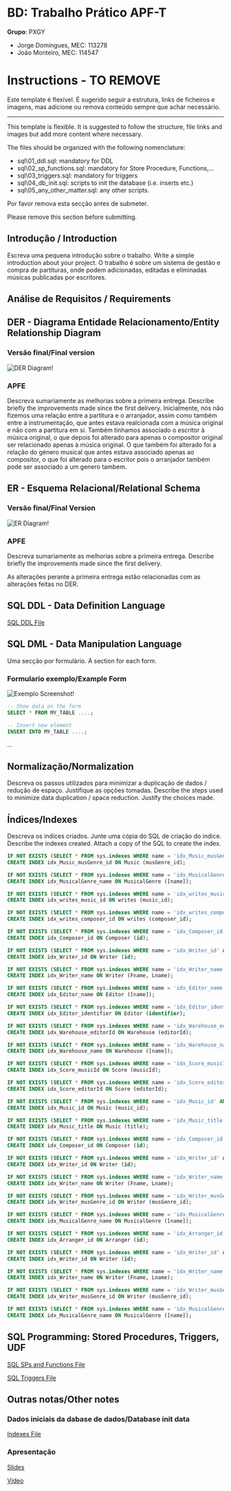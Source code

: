 # BD: Trabalho Prático APF-T

**Grupo**: PXGY

- Jorge Domingues, MEC: 113278
- João Monteiro, MEC: 114547

# Instructions - TO REMOVE

Este template é flexível.
É sugerido seguir a estrutura, links de ficheiros e imagens, mas adicione ou remova conteúdo sempre que achar necessário.

---

This template is flexible.
It is suggested to follow the structure, file links and images but add more content where necessary.

The files should be organized with the following nomenclature:

- sql\01_ddl.sql: mandatory for DDL
- sql\02_sp_functions.sql: mandatory for Store Procedure, Functions,...
- sql\03_triggers.sql: mandatory for triggers
- sql\04_db_init.sql: scripts to init the database (i.e. inserts etc.)
- sql\05_any_other_matter.sql: any other scripts.

Por favor remova esta secção antes de submeter.

Please remove this section before submitting.

## Introdução / Introduction

Escreva uma pequena introdução sobre o trabalho.
Write a simple introduction about your project.
O trabalho é sobre um sistema de gestão e compra de partituras, onde podem adicionadas, editadas e eliminadas músicas publicadas por escritores.

## ​Análise de Requisitos / Requirements

## DER - Diagrama Entidade Relacionamento/Entity Relationship Diagram

### Versão final/Final version

![DER Diagram!](der.jpg "AnImage")

### APFE

Descreva sumariamente as melhorias sobre a primeira entrega.
Describe briefly the improvements made since the first delivery.
Inicialmente, nós não fizemos uma relação entre a partitura e o arranjador, assim como também entre a instrumentação, que antes estava realcionada com a música original e não com a partitura em si. Também tinhamos associado o escritor à música original, o que depois foi alterado para apenas o compositor original ser relacionado apenas à música original. O que também foi alterado foi a relação do género musical que antes estava associado apenas ao compositor, o que foi alterado para o escritor pois o arranjador também pode ser associado a um genero tambem.

## ER - Esquema Relacional/Relational Schema

### Versão final/Final Version

![ER Diagram!](er.jpg "AnImage")

### APFE

Descreva sumariamente as melhorias sobre a primeira entrega.
Describe briefly the improvements made since the first delivery.

As alterações perante a primeira entrega estão relacionadas com as alterações feitas no DER.

## ​SQL DDL - Data Definition Language

[SQL DDL File](sql/01_ddl.sql "SQLFileQuestion")

## SQL DML - Data Manipulation Language

Uma secção por formulário.
A section for each form.

### Formulario exemplo/Example Form

![Exemplo Screenshot!](screenshots/screenshot_1.jpg "AnImage")

```sql
-- Show data on the form
SELECT * FROM MY_TABLE ....;

-- Insert new element
INSERT INTO MY_TABLE ....;
```

...

## Normalização/Normalization

Descreva os passos utilizados para minimizar a duplicação de dados / redução de espaço.
Justifique as opções tomadas.
Describe the steps used to minimize data duplication / space reduction.
Justify the choices made.

## Índices/Indexes

Descreva os indices criados. Junte uma cópia do SQL de criação do indice.
Describe the indexes created. Attach a copy of the SQL to create the index.

```sql
IF NOT EXISTS (SELECT * FROM sys.indexes WHERE name = 'idx_Music_musGenre_id' AND object_id = OBJECT_ID('Music'))
CREATE INDEX idx_Music_musGenre_id ON Music (musGenre_id);

IF NOT EXISTS (SELECT * FROM sys.indexes WHERE name = 'idx_MusicalGenre_name' AND object_id = OBJECT_ID('MusicalGenre'))
CREATE INDEX idx_MusicalGenre_name ON MusicalGenre ([name]);

IF NOT EXISTS (SELECT * FROM sys.indexes WHERE name = 'idx_writes_music_id' AND object_id = OBJECT_ID('writes'))
CREATE INDEX idx_writes_music_id ON writes (music_id);

IF NOT EXISTS (SELECT * FROM sys.indexes WHERE name = 'idx_writes_composer_id' AND object_id = OBJECT_ID('writes'))
CREATE INDEX idx_writes_composer_id ON writes (composer_id);

IF NOT EXISTS (SELECT * FROM sys.indexes WHERE name = 'idx_Composer_id' AND object_id = OBJECT_ID('Composer'))
CREATE INDEX idx_Composer_id ON Composer (id);

IF NOT EXISTS (SELECT * FROM sys.indexes WHERE name = 'idx_Writer_id' AND object_id = OBJECT_ID('Writer'))
CREATE INDEX idx_Writer_id ON Writer (id);

IF NOT EXISTS (SELECT * FROM sys.indexes WHERE name = 'idx_Writer_name' AND object_id = OBJECT_ID('Writer'))
CREATE INDEX idx_Writer_name ON Writer (Fname, Lname);

IF NOT EXISTS (SELECT * FROM sys.indexes WHERE name = 'idx_Editor_name' AND object_id = OBJECT_ID('Editor'))
CREATE INDEX idx_Editor_name ON Editor ([name]);

IF NOT EXISTS (SELECT * FROM sys.indexes WHERE name = 'idx_Editor_identifier' AND object_id = OBJECT_ID('Editor'))
CREATE INDEX idx_Editor_identifier ON Editor (identifier);

IF NOT EXISTS (SELECT * FROM sys.indexes WHERE name = 'idx_Warehouse_editorId' AND object_id = OBJECT_ID('Warehouse'))
CREATE INDEX idx_Warehouse_editorId ON Warehouse (editorId);

IF NOT EXISTS (SELECT * FROM sys.indexes WHERE name = 'idx_Warehouse_name' AND object_id = OBJECT_ID('Warehouse'))
CREATE INDEX idx_Warehouse_name ON Warehouse ([name]);

IF NOT EXISTS (SELECT * FROM sys.indexes WHERE name = 'idx_Score_musicId' AND object_id = OBJECT_ID('Score'))
CREATE INDEX idx_Score_musicId ON Score (musicId);

IF NOT EXISTS (SELECT * FROM sys.indexes WHERE name = 'idx_Score_editorId' AND object_id = OBJECT_ID('Score'))
CREATE INDEX idx_Score_editorId ON Score (editorId);

IF NOT EXISTS (SELECT * FROM sys.indexes WHERE name = 'idx_Music_id' AND object_id = OBJECT_ID('Music'))
CREATE INDEX idx_Music_id ON Music (music_id);

IF NOT EXISTS (SELECT * FROM sys.indexes WHERE name = 'idx_Music_title' AND object_id = OBJECT_ID('Music'))
CREATE INDEX idx_Music_title ON Music (title);

IF NOT EXISTS (SELECT * FROM sys.indexes WHERE name = 'idx_Composer_id' AND object_id = OBJECT_ID('Composer'))
CREATE INDEX idx_Composer_id ON Composer (id);

IF NOT EXISTS (SELECT * FROM sys.indexes WHERE name = 'idx_Writer_id' AND object_id = OBJECT_ID('Writer'))
CREATE INDEX idx_Writer_id ON Writer (id);

IF NOT EXISTS (SELECT * FROM sys.indexes WHERE name = 'idx_Writer_name' AND object_id = OBJECT_ID('Writer'))
CREATE INDEX idx_Writer_name ON Writer (Fname, Lname);

IF NOT EXISTS (SELECT * FROM sys.indexes WHERE name = 'idx_Writer_musGenre_id' AND object_id = OBJECT_ID('Writer'))
CREATE INDEX idx_Writer_musGenre_id ON Writer (musGenre_id);

IF NOT EXISTS (SELECT * FROM sys.indexes WHERE name = 'idx_MusicalGenre_name' AND object_id = OBJECT_ID('MusicalGenre'))
CREATE INDEX idx_MusicalGenre_name ON MusicalGenre ([name]);

IF NOT EXISTS (SELECT * FROM sys.indexes WHERE name = 'idx_Arranger_id' AND object_id = OBJECT_ID('Arranger'))
CREATE INDEX idx_Arranger_id ON Arranger (id);

IF NOT EXISTS (SELECT * FROM sys.indexes WHERE name = 'idx_Writer_id' AND object_id = OBJECT_ID('Writer'))
CREATE INDEX idx_Writer_id ON Writer (id);

IF NOT EXISTS (SELECT * FROM sys.indexes WHERE name = 'idx_Writer_name' AND object_id = OBJECT_ID('Writer'))
CREATE INDEX idx_Writer_name ON Writer (Fname, Lname);

IF NOT EXISTS (SELECT * FROM sys.indexes WHERE name = 'idx_Writer_musGenre_id' AND object_id = OBJECT_ID('Writer'))
CREATE INDEX idx_Writer_musGenre_id ON Writer (musGenre_id);

IF NOT EXISTS (SELECT * FROM sys.indexes WHERE name = 'idx_MusicalGenre_name' AND object_id = OBJECT_ID('MusicalGenre'))
CREATE INDEX idx_MusicalGenre_name ON MusicalGenre ([name]);

```

## SQL Programming: Stored Procedures, Triggers, UDF

[SQL SPs and Functions File](sql/02_sp_functions.sql "SQLFileQuestion")

[SQL Triggers File](sql/03_triggers.sql "SQLFileQuestion")

## Outras notas/Other notes

### Dados iniciais da dabase de dados/Database init data

[Indexes File](sql/01_ddl.sql "SQLFileQuestion")

### Apresentação

[Slides](slides.pdf "Sildes")

[Video](https://elearning.ua.pt/pluginfile.php/55992/mod_label/intro/VideoTrabalho2013.mp4)
